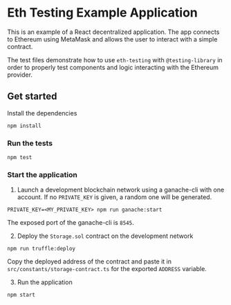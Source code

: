 # Eth Testing Example Application

This is an example of a React decentralized application. The app connects to Ethereum using MetaMask and allows the user to interact with a simple contract.

The test files demonstrate how to use `eth-testing` with `@testing-library` in order to properly test components and logic interacting with the Ethereum provider.

## Get started

Install the dependencies
```console
npm install
```

### Run the tests

```console
npm test
```

### Start the application

1. Launch a development blockchain network using a ganache-cli with one account. If no `PRIVATE_KEY` is given, a random one will be generated.
```console
PRIVATE_KEY=<MY_PRIVATE_KEY> npm run ganache:start
```
The exposed port of the ganache-cli is `8545`.

2. Deploy the `Storage.sol` contract on the development network
```console
npm run truffle:deploy
```
Copy the deployed address of the contract and paste it in `src/constants/storage-contract.ts` for the exported `ADDRESS` variable.

3. Run the application
```console
npm start
```